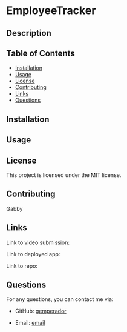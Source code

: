 # EmployeeTracker

## Description

## Table of Contents

- [Installation](#installation)
- [Usage](#usage)
- [License](#license)
- [Contributing](#contributing)
- [Links](#links)
- [Questions](#questions)

## Installation

## Usage

## License

This project is licensed under the MIT license.

## Contributing

Gabby

## Links

Link to video submission: 

Link to deployed app:

Link to repo:

## Questions

For any questions, you can contact me via:

- GitHub: [gemperador](https://github.com/gemperador)

- Email: [email](gabriemperador@gmail.com)
